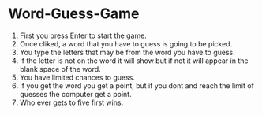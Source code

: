 # Word-Guess-Game
1. First you press Enter to start the game.
2. Once cliked, a word that you have to guess is going to be picked.
3. You type the letters that may be from the word you have to guess.
4. If the letter is not on the word it will show but if not it will appear in the blank space of the word.
5. You have limited chances to guess.
6. If you get the word you get a point, but if you dont and reach the limit of guesses the computer get a point.
7. Who ever gets to five first wins.